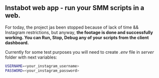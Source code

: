 ## Instabot web app - run your SMM scripts in a web.

For today, the project jas been stopped because of lack of time && Instagram restrictions, but anyway, **the footage is done and successfully working. You can Run, Stop, Debug any of your scripts from the client dashboard.**

Currently for some test purposes you will need to create *.env* file in *server* folder with next variables:
```sh
USERNAME=<your_instagram_username>
PASSWORD=<your_instagram_password>
```

